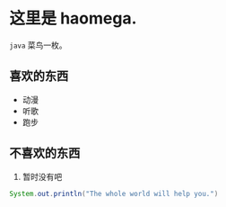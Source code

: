 # 这里是 haomega.

`java` 菜鸟一枚。

## 喜欢的东西
* 动漫
* 听歌
* 跑步

## 不喜欢的东西
1. 暂时没有吧

```java
System.out.println("The whole world will help you.")
```
